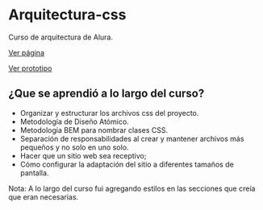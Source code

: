 # Arquitectura-css
Curso de arquitectura de Alura. 

<a target="_blank" href="https://angeldiaz-21.github.io/front-santander-bedu-2022/">Ver página</a>

[Ver prototipo](https://www.figma.com/file/ZIZuMVCGh6cE3UQvTbFsuj/alura-bootstrap?node-id=0%3A1) 

<!-- <pre>
    <a href="https://angeldiaz-21.github.io/front-santander-bedu-2022/">Ver página</a>
</pre> -->

## ¿Que se aprendió a lo largo del curso?
* Organizar y estructurar los archivos css del proyecto.
* Metodología de Diseño Atómico.
* Metodología BEM para nombrar clases CSS.
* Separación de responsabilidades al crear y mantener archivos más pequeños y no solo en uno solo.
* Hacer que un sitio web sea receptivo;
* Cómo configurar la adaptación del sitio a diferentes tamaños de pantalla.

Nota: A lo largo del curso fui agregando estilos en las secciones que creía que eran necesarias.